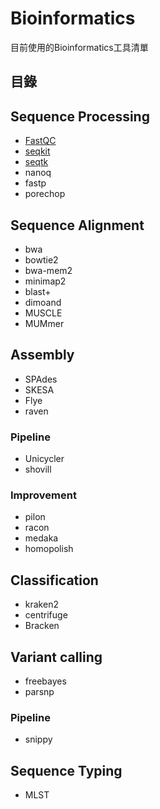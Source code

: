 # Bioinformatics
目前使用的Bioinformatics工具清單

## 目錄

## Sequence Processing
* [FastQC](https://www.bioinformatics.babraham.ac.uk/projects/fastqc)
* [seqkit](https://bioinf.shenwei.me/seqkit/)
* [seqtk](https://github.com/lh3/seqtk)
* nanoq
* fastp
* porechop

## Sequence Alignment
* bwa
* bowtie2 
* bwa-mem2
* minimap2
* blast+
* dimoand
* MUSCLE
* MUMmer

## Assembly
* SPAdes
* SKESA
* Flye
* raven
### Pipeline
* Unicycler
* shovill
### Improvement
* pilon
* racon
* medaka
* homopolish

## Classification
* kraken2
* centrifuge
* Bracken

## Variant calling
* freebayes
* parsnp

### Pipeline
* snippy

## Sequence Typing
* MLST
